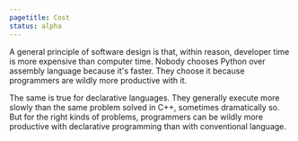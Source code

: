 ```yaml
---
pagetitle: Cost
status: alpha
---
```

A general principle of software design is that, within reason, developer time is more expensive than computer time.  Nobody chooses Python over assembly language because it's faster.  They choose it because programmers are wildly more productive with it.

The same is true for declarative languages.  They generally execute more slowly than the same problem solved in C++, sometimes dramatically so.  But for the right kinds of problems, programmers can be wildly more productive with declarative programming than with conventional language.
